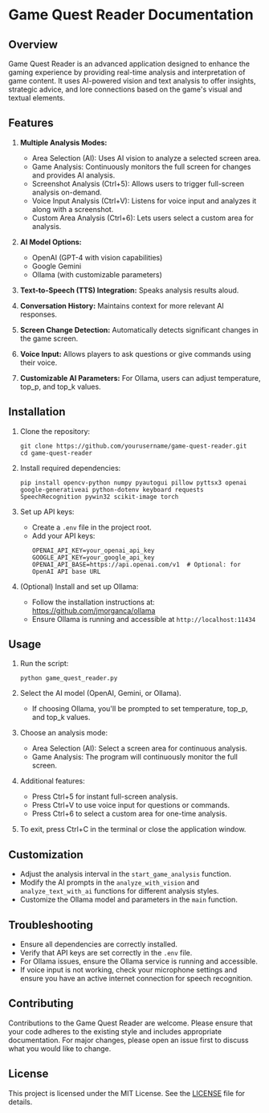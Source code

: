 # Game Quest Reader Documentation

## Overview

Game Quest Reader is an advanced application designed to enhance the gaming experience by providing real-time analysis and interpretation of game content. It uses AI-powered vision and text analysis to offer insights, strategic advice, and lore connections based on the game's visual and textual elements.

## Features

1. **Multiple Analysis Modes:**
   - Area Selection (AI): Uses AI vision to analyze a selected screen area.
   - Game Analysis: Continuously monitors the full screen for changes and provides AI analysis.
   - Screenshot Analysis (Ctrl+5): Allows users to trigger full-screen analysis on-demand.
   - Voice Input Analysis (Ctrl+V): Listens for voice input and analyzes it along with a screenshot.
   - Custom Area Analysis (Ctrl+6): Lets users select a custom area for analysis.

2. **AI Model Options:**
   - OpenAI (GPT-4 with vision capabilities)
   - Google Gemini
   - Ollama (with customizable parameters)

3. **Text-to-Speech (TTS) Integration:** Speaks analysis results aloud.

4. **Conversation History:** Maintains context for more relevant AI responses.

5. **Screen Change Detection:** Automatically detects significant changes in the game screen.

6. **Voice Input:** Allows players to ask questions or give commands using their voice.

7. **Customizable AI Parameters:** For Ollama, users can adjust temperature, top_p, and top_k values.

## Installation

1. Clone the repository:
   ```
   git clone https://github.com/yourusername/game-quest-reader.git
   cd game-quest-reader
   ```

2. Install required dependencies:
   ```
   pip install opencv-python numpy pyautogui pillow pyttsx3 openai google-generativeai python-dotenv keyboard requests SpeechRecognition pywin32 scikit-image torch
   ```


4. Set up API keys:
   - Create a `.env` file in the project root.
   - Add your API keys:
     ```
     OPENAI_API_KEY=your_openai_api_key
     GOOGLE_API_KEY=your_google_api_key
     OPENAI_API_BASE=https://api.openai.com/v1  # Optional: for OpenAI API base URL
     ```

5. (Optional) Install and set up Ollama:
   - Follow the installation instructions at: https://github.com/jmorganca/ollama
   - Ensure Ollama is running and accessible at `http://localhost:11434`

## Usage

1. Run the script:
   ```
   python game_quest_reader.py
   ```

2. Select the AI model (OpenAI, Gemini, or Ollama).
   - If choosing Ollama, you'll be prompted to set temperature, top_p, and top_k values.

3. Choose an analysis mode:
   - Area Selection (AI): Select a screen area for continuous analysis.
   - Game Analysis: The program will continuously monitor the full screen.

4. Additional features:
   - Press Ctrl+5 for instant full-screen analysis.
   - Press Ctrl+V to use voice input for questions or commands.
   - Press Ctrl+6 to select a custom area for one-time analysis.

5. To exit, press Ctrl+C in the terminal or close the application window.

## Customization

- Adjust the analysis interval in the `start_game_analysis` function.
- Modify the AI prompts in the `analyze_with_vision` and `analyze_text_with_ai` functions for different analysis styles.
- Customize the Ollama model and parameters in the `main` function.

## Troubleshooting

- Ensure all dependencies are correctly installed.
- Verify that API keys are set correctly in the `.env` file.
- For Ollama issues, ensure the Ollama service is running and accessible.
- If voice input is not working, check your microphone settings and ensure you have an active internet connection for speech recognition.

## Contributing

Contributions to the Game Quest Reader are welcome. Please ensure that your code adheres to the existing style and includes appropriate documentation. For major changes, please open an issue first to discuss what you would like to change.

## License

This project is licensed under the MIT License. See the [LICENSE](LICENSE) file for details.
